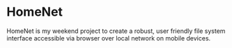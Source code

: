 # HomeNet
HomeNet is my weekend project to create a robust, user friendly file system interface accessible via browser over local network on mobile devices. 